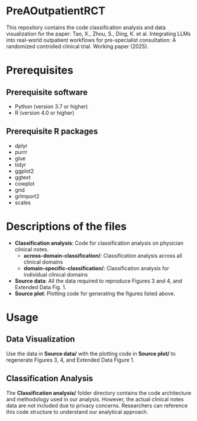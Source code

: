 # PreAOutpatientRCT
This repository contains the code classification analysis and data visualization for the paper: Tao, X., Zhou, S., Ding, K. et al. Integrating LLMs into real-world outpatient workflows for pre-specialist consultation: A randomized controlled clinical trial. Working paper (2025). 

# Prerequisites
## Prerequisite software 
* Python (version 3.7 or higher)
* R (version 4.0 or higher)
## Prerequisite R packages
* dplyr
* purrr
* glue
* tidyr
* ggplot2
* ggtext
* cowplot
* grid
* grImport2
* scales

# Descriptions of the files
* **Classification analysis**: Code for classification analysis on physician clinical notes.
  - **across-domain-classification/**:
    Classification analysis across all clinical domains
  - **domain-specific-classification/**:
    Classification analysis for individual clinical domains
* **Source data**: All the data required to reproduce Figures 3 and 4, and Extended Data Fig. 1. 
* **Source plot**: Plotting code for generating the figures listed above. 

# Usage
## Data Visualization
Use the data in **Source data/** with the plotting code in **Source plot/** to regenerate Figures 3, 4, and Extended Data Figure 1.
## Classification Analysis
The **Classification analysis/** folder directory contains the code architecture and methodology used in our analysis. However, the actual clinical notes data are not included due to privacy concerns. Researchers can reference this code structure to understand our analytical approach.


